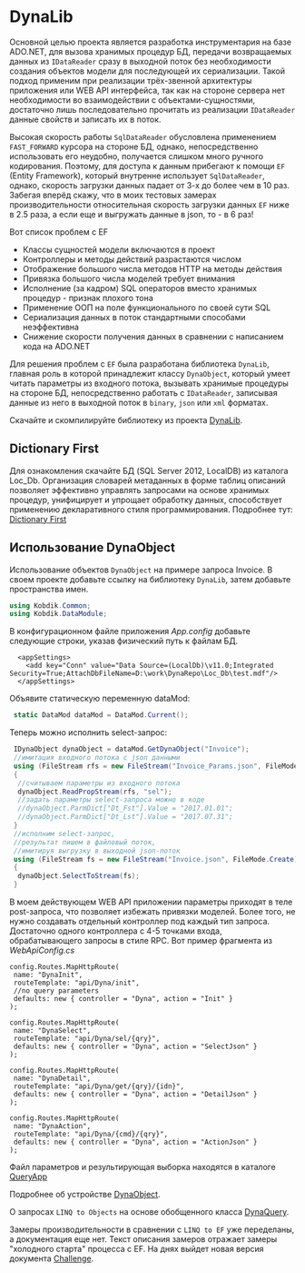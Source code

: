 # DynaLib

Основной целью проекта является разработка инструментария на базе ADO.NET, для вызова хранимых процедур БД, передачи возвращаемых данных из `IDataReader` сразу в выходной поток без необходимости создания объектов модели для последующей их сериализации. Такой подход применим при реализации трёх-звенной архитектуры приложения или WEB API интерфейса, так как на стороне сервера нет необходимости во взаимодействии с объектами-сущностями, достаточно лишь последовательно прочитать из реализации `IDataReader` данные свойств и записать их в поток.

Высокая скорость работы `SqlDataReader` обусловлена применением `FAST_FORWARD` курсора на стороне БД, однако, непосредственно использовать его неудобно, получается слишком много ручного кодирования. Поэтому, для доступа к данным прибегают к помощи `EF` (Entity Framework), который внутренне использует `SqlDataReader`, однако, скорость загрузки данных падает от 3-х до более чем в 10 раз. Забегая вперёд скажу, что в моих тестовых замерах производительности относительная скорость загрузки данных `EF` ниже в 2.5 раза, а если еще и выгружать данные в json, то - в 6 раз!

Вот список проблем с EF

* Классы сущностей модели включаются в проект
* Контроллеры и методы действий разрастаются числом
* Отображение большого числа методов HTTP на методы действия
* Привязка большого числа моделей требует внимания
* Исполнение (за кадром) SQL операторов вместо хранимых процедур - признак плохого тона
* Применение ООП на поле функционального по своей сути SQL
* Сериализация данных в поток стандартными способами неэффективна 
* Снижение скорости получения данных в сравнении с написанием кода на ADO.NET

Для решения проблем с `EF` была разработана библиотека `DynaLib`, главная роль в которой принадлежит классу `DynaObject`, который умеет читать параметры из входного потока, вызывать хранимые процедуры на стороне БД, непосредственно работать с `IDataReader`, записывая данные из него в выходной поток в `binary`, `json` или `xml` форматах.

Скачайте и скомпилируйте библиотеку из проекта [DynaLib](https://github.com/Kobdik/DynaRepo/tree/master/DynaLib). 

## Dictionary First

Для ознакомления скачайте БД (SQL Server 2012, LocalDB) из каталога Loc_Db. Организация словарей метаданных в форме таблиц описаний позволяет эффективно управлять запросами на основе хранимых процедур, унифицирует и упрощает обработку данных, способствует применению декларативного стиля программирования. Подробнее тут: [Dictionary First](https://github.com/Kobdik/DynaRepo/blob/master/docs/Dictionary.md)

## Использование DynaObject

Использование объектов `DynaObject` на примере запроса Invoice. В своем проекте добавьте ссылку на библиотеку `DynaLib`, затем добавьте пространства имен.
```csharp
using Kobdik.Common;
using Kobdik.DataModule;
```
В конфигурационном файле приложения *App.config* добавьте следующие строки, указав физический путь к файлам БД.
```
  <appSettings>
    <add key="Conn" value="Data Source=(LocalDb)\v11.0;Integrated Security=True;AttachDbFileName=D:\work\DynaRepo\Loc_Db\test.mdf"/>
  </appSettings>
```
Объявите статическую переменную dataMod:
```csharp
 static DataMod dataMod = DataMod.Current();
```
Теперь можно исполнить select-запрос:
```csharp
 IDynaObject dynaObject = dataMod.GetDynaObject("Invoice");
 //имитация входного потока с json данными
 using (FileStream rfs = new FileStream("Invoice_Params.json", FileMode.Open))
 {
  //считываем параметры из входного потока
  dynaObject.ReadPropStream(rfs, "sel");
  //задать параметры select-запроса можно в коде 
  //dynaObject.ParmDict["Dt_Fst"].Value = "2017.01.01";
  //dynaObject.ParmDict["Dt_Lst"].Value = "2017.07.31";
 }
 //исполним select-запрос, 
 //результат пишем в файловый поток,
 //имитируя выгрузку в выходной json-поток
 using (FileStream fs = new FileStream("Invoice.json", FileMode.Create))
 {
  dynaObject.SelectToStream(fs);
 }
```
В моем действующем WEB API приложении параметры приходят в теле post-запроса, что позволяет избежать привязки моделей. Более того, не нужно создавать отдельный контроллер под каждый тип запроса. Достаточно одного контроллера c 4-5 точками входа, обрабатывающего запросы в стиле RPC. Вот пример фрагмента из *WebApiConfig.cs*
```
config.Routes.MapHttpRoute(
 name: "DynaInit",
 routeTemplate: "api/Dyna/init",
 //no query parameters
 defaults: new { controller = "Dyna", action = "Init" }
);

config.Routes.MapHttpRoute(
 name: "DynaSelect",
 routeTemplate: "api/Dyna/sel/{qry}",
 defaults: new { controller = "Dyna", action = "SelectJson" }
);

config.Routes.MapHttpRoute(
 name: "DynaDetail",
 routeTemplate: "api/Dyna/get/{qry}/{idn}", 
 defaults: new { controller = "Dyna", action = "DetailJson" }
);

config.Routes.MapHttpRoute(
 name: "DynaAction",
 routeTemplate: "api/Dyna/{cmd}/{qry}",
 defaults: new { controller = "Dyna", action = "ActionJson" }
);
```

Файл параметров и результирующая выборка находятся в каталоге [QueryApp](https://github.com/Kobdik/DynaRepo/tree/master/QueryApp)

Подробнее об устройстве [DynaObject](https://github.com/Kobdik/DynaRepo/blob/master/docs/DynaObject.md).

О запросах `LINQ to Objects` на основе обобщенного класса [DynaQuery](https://github.com/Kobdik/DynaRepo/blob/master/docs/DynaQuery.md).

Замеры производительности в сравнении с `LINQ to EF` уже переделаны, а документация еще нет. Текст описания замеров отражает замеры "холодного старта" процесса с EF. На днях выйдет новая версия документа [Challenge](https://github.com/Kobdik/DynaRepo/blob/master/docs/Challenge.md).
